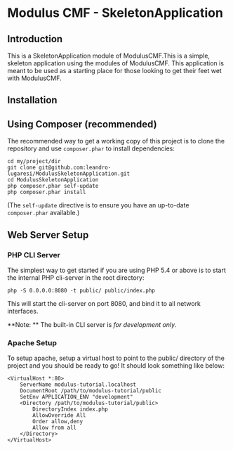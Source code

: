 Modulus CMF - SkeletonApplication
=======================

Introduction
------------

This is a SkeletonApplication module of ModulusCMF.This is a simple, skeleton application using the modules of ModulusCMF. This application is meant to be used as a starting place for those
looking to get their feet wet with ModulusCMF.

Installation
------------

Using Composer (recommended)
----------------------------
The recommended way to get a working copy of this project is to clone the repository and use `composer.phar` to install dependencies:

    cd my/project/dir
    git clone git@github.com:leandro-lugaresi/ModulusSkeletonApplication.git
    cd ModulusSkeletonApplication
    php composer.phar self-update
    php composer.phar install

(The `self-update` directive is to ensure you have an up-to-date `composer.phar`
available.)

Web Server Setup
----------------

### PHP CLI Server

The simplest way to get started if you are using PHP 5.4 or above is to start the internal PHP cli-server in the root directory:

    php -S 0.0.0.0:8080 -t public/ public/index.php

This will start the cli-server on port 8080, and bind it to all network
interfaces.

**Note: ** The built-in CLI server is *for development only*.

### Apache Setup

To setup apache, setup a virtual host to point to the public/ directory of the
project and you should be ready to go! It should look something like below:

    <VirtualHost *:80>
        ServerName modulus-tutorial.localhost
        DocumentRoot /path/to/modulus-tutorial/public
        SetEnv APPLICATION_ENV "development"
        <Directory /path/to/modulus-tutorial/public>
            DirectoryIndex index.php
            AllowOverride All
            Order allow,deny
            Allow from all
        </Directory>
    </VirtualHost>
